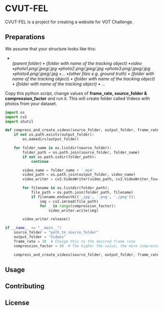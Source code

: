 # CVUT-FEL

CVUT-FEL is a project for creating a website for VOT Challenge.

## Preparations

We assume that your structure looks like this:
<ul><i>
<li></li>(parent folder)</li>
    • (folder with name of the tracking object)
        •video
            •photo1.png/.jpeg/.jpg
            •photo2.png/.jpeg/.jpg
            •photo3.png/.jpeg/.jpg
            •photo4.png/.jpeg/.jpg
            •...
        •(other files e.g. ground truth)
    • (folder with name of the tracking object)
    • (folder with name of the tracking object)
    • (folder with name of the tracking object)
    • ...
</ul></i>

Copy this python script, change values of <b>frame_rate, source_folder & compression_factor</b> and run it. This will create folder called Videos with photos from your dataset.

```python
import os
import cv2
import shutil

def compress_and_create_videos(source_folder, output_folder, frame_rate=30, compression_factor=50):
    if not os.path.exists(output_folder):
        os.makedirs(output_folder)

    for folder_name in os.listdir(source_folder):
        folder_path = os.path.join(source_folder, folder_name)
        if not os.path.isdir(folder_path):
            continue

        video_name = folder_name + '.mp4'
        video_path = os.path.join(output_folder, video_name)
        video_writer = cv2.VideoWriter(video_path, cv2.VideoWriter_fourcc(*'mp4v'), frame_rate, (640, 480))

        for filename in os.listdir(folder_path):
            file_path = os.path.join(folder_path, filename)
            if filename.endswith(('.jpg', '.png', '.jpeg')):
                img = cv2.imread(file_path)
                for _ in range(compression_factor):
                    video_writer.write(img)

        video_writer.release()

if __name__ == "__main__":
    source_folder = "path_to_source_folder"
    output_folder = "Videos"
    frame_rate = 30  # Change this to the desired frame rate
    compression_factor = 50  # The higher the value, the more compressed the video will be

    compress_and_create_videos(source_folder, output_folder, frame_rate, compression_factor)
```

## Usage



## Contributing



## License


